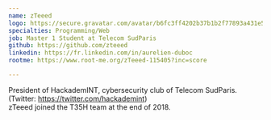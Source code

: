 ```yaml
---
name: zTeeed
logo: https://secure.gravatar.com/avatar/b6fc3ff4202b37b1b2f77893a431e532
specialties: Programming/Web
job: Master 1 Student at Telecom SudParis
github: https://github.com/zteeed
linkedin: https://fr.linkedin.com/in/aurelien-duboc
rootme: https://www.root-me.org/zTeeed-115405?inc=score

---
```

President of HackademINT, cybersecurity club of Telecom SudParis.<br /> 
(Twitter: <a href="https://twitter.com/hackademint">https://twitter.com/hackademint</a>)<br /> 
zTeeed joined the T35H team at the end of 2018.
